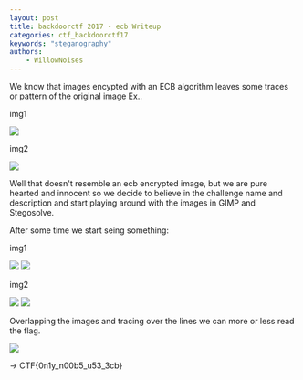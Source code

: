 ```yaml
---
layout: post
title: backdoorctf 2017 - ecb Writeup
categories: ctf_backdoorctf17
keywords: "steganography"
authors:
    - WillowNoises
---
```


We know that images encypted with an ECB algorithm leaves some traces or pattern of the original image [Ex.](https://i.stack.imgur.com/bXAUL.png).

img1

<img src="{{ site-url }}/assets/backdoorctf17/ecb-1.png">

img2

<img src="{{ site-url }}/assets/backdoorctf17/ecb-2.png">

Well that doesn't resemble an ecb encrypted image, but we are pure hearted and innocent so we decide to believe in the challenge name and description and start playing around with the images in GIMP and Stegosolve.

After some time we start seing something:

img1


<img src="{{ site-url }}/assets/backdoorctf17/ecb-3.png">
<img src="{{ site-url }}/assets/backdoorctf17/ecb-4.bmp">

img2


<img src="{{ site-url }}/assets/backdoorctf17/ecb-5.jpg">
<img src="{{ site-url }}/assets/backdoorctf17/ecb-6.bmp">

Overlapping the images and tracing over the lines we can more or less read the flag.

<img src="{{ site-url }}/assets/backdoorctf17/ecb-7.png">


-> CTF{0n1y_n00b5_u53_3cb}
